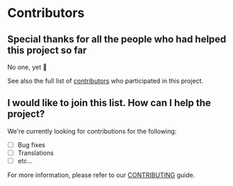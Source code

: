 # Contributors

## Special thanks for all the people who had helped this project so far

No one, yet 🙂

See also the full list of [contributors](https://github.com/D3strukt0r/weleda-webcenter-text-export/contributors) who participated in this project.

## I would like to join this list. How can I help the project?

We're currently looking for contributions for the following:

- [ ] Bug fixes
- [ ] Translations
- [ ] etc...

For more information, please refer to our [CONTRIBUTING](CONTRIBUTING.md) guide.
